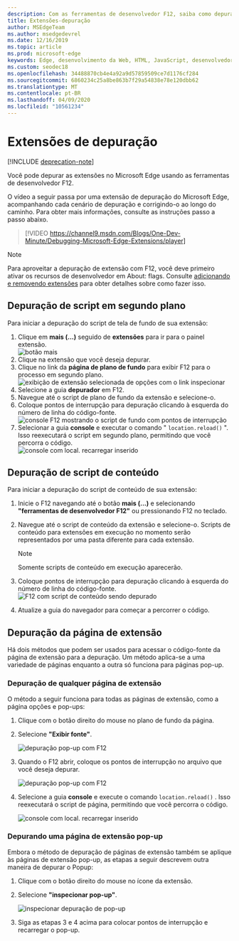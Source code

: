 ```yaml
---
description: Com as ferramentas de desenvolvedor F12, saiba como depurar um script de fundo de extensão, scripts de conteúdo e páginas de extensão.
title: Extensões-depuração
author: MSEdgeTeam
ms.author: msedgedevrel
ms.date: 12/16/2019
ms.topic: article
ms.prod: microsoft-edge
keywords: Edge, desenvolvimento da Web, HTML, JavaScript, desenvolvedor, depuração, depuração
ms.custom: seodec18
ms.openlocfilehash: 34488870cb4e4a92a9d57859509ce7d1176cf284
ms.sourcegitcommit: 6860234c25a8be863b7f29a54838e78e120dbb62
ms.translationtype: MT
ms.contentlocale: pt-BR
ms.lasthandoff: 04/09/2020
ms.locfileid: "10561234"
---
```

# Extensões de depuração  

[!INCLUDE [deprecation-note](../includes/deprecation-note.md)]  

Você pode depurar as extensões no Microsoft Edge usando as ferramentas de desenvolvedor F12.

O vídeo a seguir passa por uma extensão de depuração do Microsoft Edge, acompanhando cada cenário de depuração e corrigindo-o ao longo do caminho. Para obter mais informações, consulte as instruções passo a passo abaixo.

> [!VIDEO https://channel9.msdn.com/Blogs/One-Dev-Minute/Debugging-Microsoft-Edge-Extensions/player]


> [!NOTE]
> Para aproveitar a depuração de extensão com F12, você deve primeiro ativar os recursos de desenvolvedor em About: flags. Consulte [adicionando e removendo extensões](./adding-and-removing-extensions.md) para obter detalhes sobre como fazer isso.


## Depuração de script em segundo plano
Para iniciar a depuração do script de tela de fundo de sua extensão:

1. Clique em **mais (...)** seguido de **extensões** para ir para o painel extensão.  
 ![botão mais](./../media/morebutton.png)
2. Clique na extensão que você deseja depurar.
3. Clique no link da **página de plano de fundo** para exibir F12 para o processo em segundo plano.  
 ![exibição de extensão selecionada de opções com o link inspecionar](./../media/debug-inspect.png)
4. Selecione a guia **depurador** em F12.
5. Navegue até o script de plano de fundo da extensão e selecione-o.
6. Coloque pontos de interrupção para depuração clicando à esquerda do número de linha do código-fonte.  
 ![console F12 mostrando o script de fundo com pontos de interrupção](./../media/debug-f12-background.png)
7. Selecionar a guia **console** e executar o comando " `location.reload()` ". Isso reexecutará o script em segundo plano, permitindo que você percorra o código.  
 ![console com local. recarregar inserido](./../media/debug-f12-background-console.png)


## Depuração de script de conteúdo
Para iniciar a depuração do script de conteúdo de sua extensão:

1. Inicie o F12 navegando até o botão **mais (...)** e selecionando **"ferramentas de desenvolvedor F12"** ou pressionando F12 no teclado.
2. Navegue até o script de conteúdo da extensão e selecione-o. Scripts de conteúdo para extensões em execução no momento serão representados por uma pasta diferente para cada extensão.

    > [!NOTE]
    > Somente scripts de conteúdo em execução aparecerão.

3. Coloque pontos de interrupção para depuração clicando à esquerda do número de linha do código-fonte.  
 ![F12 com script de conteúdo sendo depurado](./../media/debug-content-f12.png)
4. Atualize a guia do navegador para começar a percorrer o código.




## Depuração da página de extensão

Há dois métodos que podem ser usados para acessar o código-fonte da página de extensão para a depuração. Um método aplica-se a uma variedade de páginas enquanto a outra só funciona para páginas pop-up.

### Depuração de qualquer página de extensão
O método a seguir funciona para todas as páginas de extensão, como a página opções e pop-ups:


1. Clique com o botão direito do mouse no plano de fundo da página.
2. Selecione **"Exibir fonte"**.

   ![depuração pop-up com F12](./../media/debug-popup-select.png)

3. Quando o F12 abrir, coloque os pontos de interrupção no arquivo que você deseja depurar.

   ![depuração pop-up com F12](./../media/debug-popup-f12.png)
4. Selecione a guia **console** e execute o comando `location.reload()` . Isso reexecutará o script de página, permitindo que você percorra o código.  

   ![console com local. recarregar inserido](./../media/debug-f12-background-console.png)

### Depurando uma página de extensão pop-up
Embora o método de depuração de páginas de extensão também se aplique às páginas de extensão pop-up, as etapas a seguir descrevem outra maneira de depurar o Popup:

1. Clique com o botão direito do mouse no ícone da extensão.
2. Selecione **"inspecionar pop-up"**.

   ![inspecionar depuração de pop-up](./../media/debug-popup-inspect.png)
3. Siga as etapas 3 e 4 acima para colocar pontos de interrupção e recarregar o pop-up.

